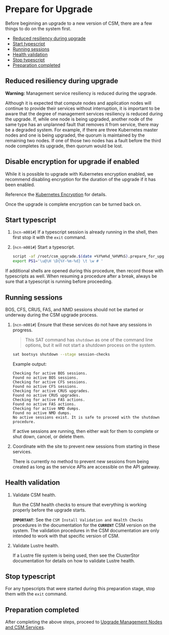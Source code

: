 # Prepare for Upgrade

Before beginning an upgrade to a new version of CSM, there are a few things to do on the system first.

- [Reduced resiliency during upgrade](#reduced-resiliency-during-upgrade)
- [Start typescript](#start-typescript)
- [Running sessions](#running-sessions)
- [Health validation](#health-validation)
- [Stop typescript](#stop-typescript)
- [Preparation completed](#preparation-completed)

## Reduced resiliency during upgrade

**Warning:** Management service resiliency is reduced during the upgrade.

Although it is expected that compute nodes and application nodes will continue to provide their services
without interruption, it is important to be aware that the degree of management services resiliency is reduced during the
upgrade. If, while one node is being upgraded, another node of the same type has an unplanned fault that removes it from service,
there may be a degraded system. For example, if there are three Kubernetes master nodes and one is being upgraded, the quorum is
maintained by the remaining two nodes. If one of those two nodes has a fault before the third node completes its upgrade,
then quorum would be lost.

## Disable encryption for upgrade if enabled

While it is possible to upgrade with Kubernetes encryption enabled, we recommend disabling encryption for the duration of the upgrade if it has been enabled.

Reference the [Kubernetes Encryption](../operations/kubernetes/encryption/README.md) for details.

Once the upgrade is complete encryption can be turned back on.

## Start typescript

1. (`ncn-m001#`) If a typescript session is already running in the shell, then first stop it with the `exit` command.

1. (`ncn-m001#`) Start a typescript.

    ```bash
    script -af /root/csm_upgrade.$(date +%Y%m%d_%H%M%S).prepare_for_upgrade.txt
    export PS1='\u@\H \D{%Y-%m-%d} \t \w # '
    ```

If additional shells are opened during this procedure, then record those with typescripts as well. When resuming a procedure
after a break, always be sure that a typescript is running before proceeding.

## Running sessions

BOS, CFS, CRUS, FAS, and NMD sessions should not be started or underway during the CSM upgrade process.

1. (`ncn-m001#`) Ensure that these services do not have any sessions in progress.

    > This SAT command has `shutdown` as one of the command line options, but it will not start a shutdown process on the system.

    ```bash
    sat bootsys shutdown --stage session-checks
    ```

    Example output:

    ```text
    Checking for active BOS sessions.
    Found no active BOS sessions.
    Checking for active CFS sessions.
    Found no active CFS sessions.
    Checking for active CRUS upgrades.
    Found no active CRUS upgrades.
    Checking for active FAS actions.
    Found no active FAS actions.
    Checking for active NMD dumps.
    Found no active NMD dumps.
    No active sessions exist. It is safe to proceed with the shutdown procedure.
    ```

    If active sessions are running, then either wait for them to complete or shut down, cancel, or delete them.

1. Coordinate with the site to prevent new sessions from starting in these services.

    There is currently no method to prevent new sessions from being created as long as the service APIs are accessible on the API gateway.

## Health validation

1. Validate CSM health.

    Run the CSM health checks to ensure that everything is working properly before the upgrade starts.

    **`IMPORTANT`**: See the `CSM Install Validation and Health Checks` procedures in the documentation for the **`CURRENT`** CSM version on
    the system. The validation procedures in the CSM documentation are only intended to work with that specific version of CSM.

1. Validate Lustre health.

   If a Lustre file system is being used, then see the ClusterStor documentation for details on how to validate Lustre health.

## Stop typescript

For any typescripts that were started during this preparation stage, stop them with the `exit` command.

## Preparation completed

After completing the above steps, proceed to
[Upgrade Management Nodes and CSM Services](README.md#2-upgrade-management-nodes-and-csm-services).
